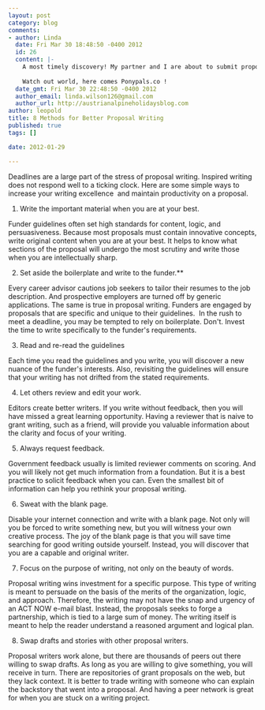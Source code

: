 ```yaml
--- 
layout: post
category: blog
comments: 
- author: Linda
  date: Fri Mar 30 18:48:50 -0400 2012
  id: 26
  content: |-
    A most timely discovery! My partner and I are about to submit proposals for a big funding project that could lead to really exciting developments for the business - we'll review what we have drafted and go in search of some constructive criticism to make sure we've covered all the right bases in our application.
    
    Watch out world, here comes Ponypals.co !
  date_gmt: Fri Mar 30 22:48:50 -0400 2012
  author_email: linda.wilson126@gmail.com
  author_url: http://austrianalpineholidaysblog.com
author: leopold
title: 8 Methods for Better Proposal Writing
published: true
tags: []

date: 2012-01-29

---
```


Deadlines are a large part of the stress of proposal writing. Inspired writing does not respond well to a ticking clock. Here are some simple ways to increase your writing excellence  and maintain productivity on a proposal.

1) Write the important material when you are at your best.

Funder guidelines often set high standards for content, logic, and persuasiveness. Because most proposals must contain innovative concepts, write original content when you are at your best. It helps to know what sections of the proposal will undergo the most scrutiny and write those when you are intellectually sharp.

2) Set aside the boilerplate and write to the funder.**

Every career advisor cautions job seekers to tailor their resumes to the job description. And prospective employers are turned off by generic applications. The same is true in proposal writing. Funders are engaged by proposals that are specific and unique to their guidelines.  In the rush to meet a deadline, you may be tempted to rely on boilerplate. Don't. Invest the time to write specifically to the funder's requirements.

3) Read and re-read the guidelines

Each time you read the guidelines and you write, you will discover a new nuance of the funder's interests. Also, revisiting the guidelines will ensure that your writing has not drifted from the stated requirements.

4) Let others review and edit your work.

Editors create better writers. If you write without feedback, then you will have missed a great learning opportunity. Having a reviewer that is naive to grant writing, such as a friend, will provide you valuable information about the clarity and focus of your writing.

5) Always request feedback.

Government feedback usually is limited reviewer comments on scoring. And you will likely not get much information from a foundation. But it is a best practice to solicit feedback when you can. Even the smallest bit of information can help you rethink your proposal writing.

6) Sweat with the blank page.

Disable your internet connection and write with a blank page. Not only will you be forced to write something new, but you will witness your own creative process. The joy of the blank page is that you will save time searching for good writing outside yourself. Instead, you will discover that you are a capable and original writer.

7) Focus on the purpose of writing, not only on the beauty of words.

Proposal writing wins investment for a specific purpose. This type of writing is meant to persuade on the basis of the merits of the organization, logic, and approach. Therefore, the writing may not have the snap and urgency of an ACT NOW e-mail blast. Instead, the proposals seeks to forge a partnership, which is tied to a large sum of money. The writing itself is meant to help the reader understand a reasoned argument and logical plan.

8) Swap drafts and stories with other proposal writers.

Proposal writers work alone, but there are thousands of peers out there willing to swap drafts. As long as you are willing to give something, you will receive in turn. There are repositories of grant proposals on the web, but they lack context. It is better to trade writing with someone who can explain the backstory that went into a proposal. And having a peer network is great for when you are stuck on a writing project.


